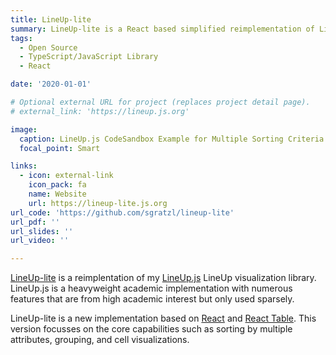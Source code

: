 ```yaml
---
title: LineUp-lite
summary: LineUp-lite is a React based simplified reimplementation of LineUp.js
tags:
  - Open Source
  - TypeScript/JavaScript Library
  - React

date: '2020-01-01'

# Optional external URL for project (replaces project detail page).
# external_link: 'https://lineup.js.org'

image:
  caption: LineUp.js CodeSandbox Example for Multiple Sorting Criteria
  focal_point: Smart

links:
  - icon: external-link
    icon_pack: fa
    name: Website
    url: https://lineup-lite.js.org
url_code: 'https://github.com/sgratzl/lineup-lite'
url_pdf: ''
url_slides: ''
url_video: ''

---
```


[LineUp-lite](https://lineup-lite.js.org) is a reimplentation of my [LineUp.js](https://lineup.js.org) LineUp visualization library.
LineUp.js is a heavyweight academic implementation with numerous features that are from high academic interest but only used sparsely.

LineUp-lite is a new implementation based on [React](https://reactjs.org/) and [React Table](https://tanstack.com/table/v8/docs/adapters/react-table).
This version focusses on the core capabilities such as sorting by multiple attributes, grouping, and cell visualizations.
